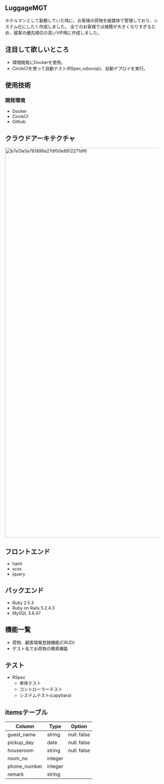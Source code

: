 ## LuggageMGT
ホテルマンとして勤務していた時に、お客様の荷物を紙媒体で管理しており、システム化にしたく作成しました。
全てのお客様では規模が大きくなりすぎるため、接客の優先順位の高いVIP用に作成しました。

## 注目して欲しいところ
- 環境開発にDockerを使用。
- CircleCIを使って自動テスト(RSpec,rubocop)、自動デプロイを実行。

## 使用技術
### 開発環境
- Docker
- CircleCI
- Github

## クラウドアーキテクチャ
<img width="1276" alt="b7a13e5a781896e27df00e8912271df6" src="https://user-images.githubusercontent.com/60959289/94339256-75864d00-0033-11eb-81af-0af7d70101fb.png">

## フロントエンド
- haml
- scss
- jquery

## バックエンド
- Ruby 2.5.3
- Ruby on Rails 5.2.4.3
- MySQL 5.6.47


## 機能一覧
- 荷物、顧客情報登録機能(CRUD)
- ゲスト名でお荷物の検索機能


## テスト
- RSpec
  - 単体テスト
  - コントローラーテスト
  - システムテスト(capybara)

## itemsテーブル
|Column|Type|Option|
|------|----|------|
|guest_name|string|null: false|
|pickup_day|date|null: false|
|houseroom|string|null: false|
|room_no|integer||
|phone_number|integer||
|remark|string||

